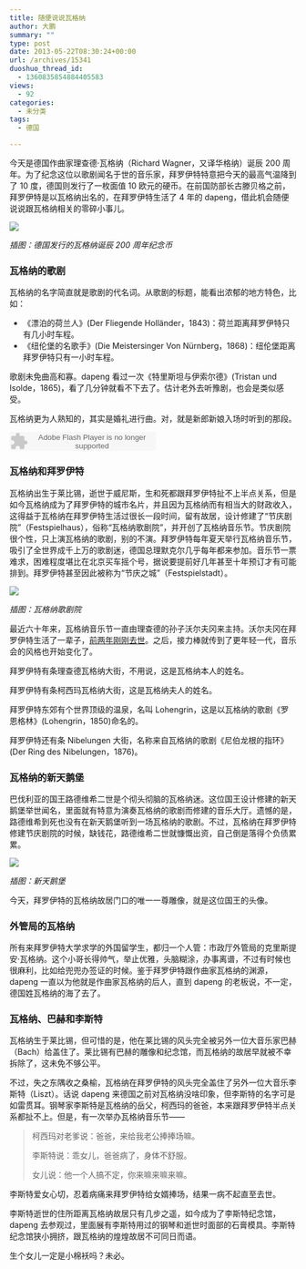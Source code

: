 ```yaml
---
title: 随便说说瓦格纳
author: 大鹏
summary: ""
type: post
date: 2013-05-22T08:30:24+00:00
url: /archives/15341
duoshuo_thread_id:
  - 1360835854884405583
views:
  - 92
categories:
  - 未分类
tags:
  - 德国

---
```

今天是德国作曲家理查德·瓦格纳（Richard Wagner，又译华格纳）诞辰 200 周年。为了纪念这位以歌剧闻名于世的音乐家，拜罗伊特特意把今天的最高气温降到了 10 度，德国则发行了一枚面值 10 欧元的硬币。在前国防部长古滕贝格之前，拜罗伊特是以瓦格纳出名的，在拜罗伊特生活了 4 年的 dapeng，借此机会随便说说跟瓦格纳相关的零碎小事儿。

![][1]

_插图：德国发行的瓦格纳诞辰 200 周年纪念币_

<!--more-->

### 瓦格纳的歌剧

瓦格纳的名字简直就是歌剧的代名词。从歌剧的标题，能看出浓郁的地方特色，比如：

  * 《漂泊的荷兰人》(Der Fliegende Holländer，1843)：荷兰距离拜罗伊特只有几小时车程。
  * 《纽伦堡的名歌手》(Die Meistersinger Von Nürnberg，1868)：纽伦堡距离拜罗伊特只有一小时车程。

歌剧未免曲高和寡。dapeng 看过一次《特里斯坦与伊索尔德》(Tristan und Isolde，1865)，看了几分钟就看不下去了。估计老外去听豫剧，也会是类似感受。

瓦格纳更为人熟知的，其实是婚礼进行曲。对，就是新郎新娘入场时听到的那段。

<embed src="http://www.xiami.com/widget/0_194886/singlePlayer.swf" type="application/x-shockwave-flash" width="257" height="33" wmode="transparent">
</embed>

### 瓦格纳和拜罗伊特

瓦格纳出生于莱比锡，逝世于威尼斯，生和死都跟拜罗伊特扯不上半点关系，但是如今瓦格纳成为了拜罗伊特的城市名片，并且因为瓦格纳而有相当大的财政收入，这得益于瓦格纳在拜罗伊特生活过很长一段时间，留有故居，设计修建了“节庆剧院”（Festspielhaus），俗称“瓦格纳歌剧院”，并开创了瓦格纳音乐节。节庆剧院很个性，只上演瓦格纳的歌剧，别的不演。拜罗伊特每年夏天举行瓦格纳音乐节，吸引了全世界成千上万的歌剧迷，德国总理默克尔几乎每年都来参加。音乐节一票难求，困难程度堪比在北京买车摇个号，据说要提前好几年甚至十年预订才有可能排到。拜罗伊特甚至因此被称为“节庆之城”（Festspielstadt）。

![][2]

_插图：瓦格纳歌剧院_

最近六十年来，瓦格纳音乐节一直由理查德的孙子沃尔夫冈来主持。沃尔夫冈在拜罗伊特生活了一辈子，[前两年刚刚去世][3]。之后，接力棒就传到了更年轻一代，音乐会的风格也开始变化了。

拜罗伊特有条理查德瓦格纳大街，不用说，这是瓦格纳本人的姓名。

拜罗伊特有条柯西玛瓦格纳大街，这是瓦格纳夫人的姓名。

拜罗伊特东郊有个世界顶级的温泉，名叫 Lohengrin，这是以瓦格纳的歌剧《罗恩格林》(Lohengrin，1850)命名的。

拜罗伊特还有条 Nibelungen 大街，名称来自瓦格纳的歌剧《尼伯龙根的指环》(Der Ring des Nibelungen，1876)。

### 瓦格纳的新天鹅堡

巴伐利亚的国王路德维希二世是个彻头彻脑的瓦格纳迷。这位国王设计修建的新天鹅堡举世闻名，里面就有特意为演奏瓦格纳的歌剧而修建的音乐大厅。遗憾的是，路德维希到死也没有在新天鹅堡听到一场瓦格纳的歌剧。不过，瓦格纳在拜罗伊特修建节庆剧院的时候，缺钱花，路德维希二世就慷慨出资，自己倒是落得个负债累累。

![][4]

_插图：新天鹅堡_

今天，拜罗伊特的瓦格纳故居门口的唯一一尊雕像，就是这位国王的头像。

### 外管局的瓦格纳

所有来拜罗伊特大学求学的外国留学生，都归一个人管：市政厅外管局的克里斯提安·瓦格纳。这个小哥长得帅气，举止优雅，头脑糊涂，办事离谱，不过有时候也很麻利，比如给兜兜办签证的时候。鉴于拜罗伊特跟作曲家瓦格纳的渊源，dapeng 一直以为他就是作曲家瓦格纳的后人，直到 dapeng 的老板说，不一定，德国姓瓦格纳的海了去了。

### 瓦格纳、巴赫和李斯特

瓦格纳生于莱比锡，但可惜的是，他在莱比锡的风头完全被另外一位大音乐家巴赫（Bach）给盖住了。莱比锡有巴赫的雕像和纪念馆，而瓦格纳的故居早就被不幸拆除了，这未免不够公平。

不过，失之东隅收之桑榆，瓦格纳在拜罗伊特的风头完全盖住了另外一位大音乐李斯特（Liszt）。话说 dapeng 来德国之前对瓦格纳没啥印象，但李斯特的名字可是如雷贯耳。钢琴家李斯特是瓦格纳的岳父，柯西玛的爸爸，本来跟拜罗伊特半点关系都扯不上。但是，有一次举办瓦格纳音乐节——

> 柯西玛对老爹说：爸爸，来给我老公捧捧场嘛。
> 
> 李斯特说：乖女儿，爸爸病了，身体不舒服。
> 
> 女儿说：他一个人搞不定，你来嘛来嘛来嘛。

李斯特爱女心切，忍着病痛来拜罗伊特给女婿捧场，结果一病不起直至去世。

李斯特逝世的住所距离瓦格纳故居只有几步之遥，如今成为了李斯特纪念馆，dapeng 去参观过，里面展有李斯特用过的钢琴和逝世时面部的石膏模具。李斯特纪念馆狭小拥挤，跟瓦格纳的煌煌故居不可同日而语。

生个女儿一定是小棉袄吗？未必。

 [1]: http://www.muenzen.eu/tl_files/bilder/deutschland/10-euro-wagner-2013.jpg
 [2]: http://pengzhaoblog.files.wordpress.com/2010/04/r0011480.jpg
 [3]: http://dapengde.com/2010-04-13-%E7%93%A6%E6%A0%BC%E7%BA%B3%E7%9A%84%E8%91%AC%E7%A4%BC/
 [4]: http://upload.17u.net/uploadpicbase/2012/12/21/aa/201212211107070232.jpg
